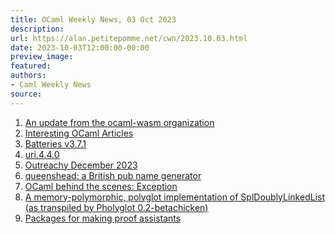 ```yaml
---
title: OCaml Weekly News, 03 Oct 2023
description:
url: https://alan.petitepomme.net/cwn/2023.10.03.html
date: 2023-10-03T12:00:00-00:00
preview_image:
featured:
authors:
- Caml Weekly News
source:
---
```

    
<ol><li><a href="https://alan.petitepomme.net/cwn/2023.10.03.html#1">An update from the ocaml-wasm organization</a></li><li><a href="https://alan.petitepomme.net/cwn/2023.10.03.html#2">Interesting OCaml Articles</a></li><li><a href="https://alan.petitepomme.net/cwn/2023.10.03.html#3">Batteries v3.7.1</a></li><li><a href="https://alan.petitepomme.net/cwn/2023.10.03.html#4">uri.4.4.0</a></li><li><a href="https://alan.petitepomme.net/cwn/2023.10.03.html#5">Outreachy December 2023</a></li><li><a href="https://alan.petitepomme.net/cwn/2023.10.03.html#6">queenshead: a British pub name generator</a></li><li><a href="https://alan.petitepomme.net/cwn/2023.10.03.html#7">OCaml behind the scenes: Exception</a></li><li><a href="https://alan.petitepomme.net/cwn/2023.10.03.html#8">A memory-polymorphic, polyglot implementation of SplDoublyLinkedList (as transpiled by Pholyglot 0.2-betachicken)</a></li><li><a href="https://alan.petitepomme.net/cwn/2023.10.03.html#9">Packages for making proof assistants</a></li></ol>
